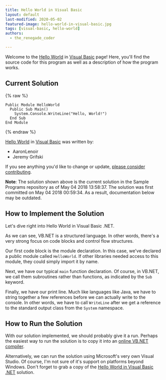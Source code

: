 ```yaml
---
title: Hello World in Visual Basic
layout: default
last-modified: 2020-05-02
featured-image: hello-world-in-visual-basic.jpg
tags: [visual-basic, hello-world]
authors:
  - the_renegade_coder

---
```


Welcome to the [Hello World](https://rzuckerm.github.io/sample-programs-website-copy/projects/hello-world) in [Visual Basic](https://rzuckerm.github.io/sample-programs-website-copy/languages/visual-basic) page! Here, you'll find the source code for this program as well as a description of how the program works.

## Current Solution

{% raw %}

```visual_basic
Public Module HelloWorld
  Public Sub Main()
    System.Console.WriteLine("Hello, World!")
  End Sub
End Module
```

{% endraw %}

[Hello World](https://rzuckerm.github.io/sample-programs-website-copy/projects/hello-world) in [Visual Basic](https://rzuckerm.github.io/sample-programs-website-copy/languages/visual-basic) was written by:

- AaronLenoir
- Jeremy Grifski

If you see anything you'd like to change or update, [please consider contributing](https://github.com/TheRenegadeCoder/sample-programs).

**Note**: The solution shown above is the current solution in the Sample Programs repository as of May 04 2018 13:58:37. The solution was first committed on May 04 2018 00:59:34. As a result, documentation below may be outdated.

## How to Implement the Solution

Let's dive right into Hello World in Visual Basic .NET.

As we can see, VB.NET is a structured language. In other words, there's a very 
strong focus on code blocks and control flow structures.

Our first code block is the module declaration. In this case, we've declared a 
public module called `HelloWorld`. If other libraries needed access to this module, 
they could simply import it by name.

Next, we have our typical `main` function declaration. Of course, in VB.NET, we 
call them subroutines rather than functions, as indicated by the `Sub` keyword.

Finally, we have our print line. Much like languages like Java, we have to string 
together a few references before we can actually write to the console. In other 
words, we have to call `WriteLine` after we get a reference to the standard output 
class from the `System` namespace.


## How to Run the Solution

With our solution implemented, we should probably give it a run. Perhaps the easiest 
way to run the solution is to copy it into an [online VB.NET compiler][1].

Alternatively, we can run the solution using Microsoft's very own Visual Studio. 
Of course, I'm not sure of it's support on platforms beyond Windows. Don't forget 
to grab a copy of the [Hello World in Visual Basic .NET][2] solution.

[1]: https://www.jdoodle.com/compile-vb-dot-net-online/
[2]: https://github.com/TheRenegadeCoder/sample-programs/blob/main/archive/v/visual-basic/hello-world.vb
